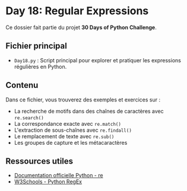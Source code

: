 # Day 18: Regular Expressions

Ce dossier fait partie du projet **30 Days of Python Challenge**.

## Fichier principal

- `Day18.py` : Script principal pour explorer et pratiquer les expressions régulières en Python.

## Contenu

Dans ce fichier, vous trouverez des exemples et exercices sur :
- La recherche de motifs dans des chaînes de caractères avec `re.search()`
- La correspondance exacte avec `re.match()`
- L'extraction de sous-chaînes avec `re.findall()`
- Le remplacement de texte avec `re.sub()`
- Les groupes de capture et les métacaractères

## Ressources utiles

- [Documentation officielle Python - re](https://docs.python.org/3/library/re.html)
- [W3Schools - Python RegEx](https://www.w3schools.com/python/python_regex.asp)


